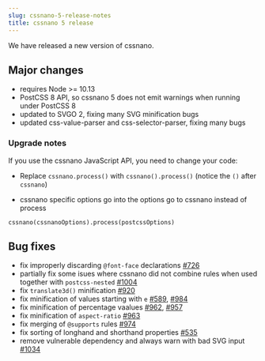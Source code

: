 ```yaml
---
slug: cssnano-5-release-notes
title: cssnano 5 release
---
```


We have released a new version of cssnano.

## Major changes

* requires Node >= 10.13
* PostCSS 8 API, so cssnano 5 does not emit warnings when running under PostCSS 8 
* updated to SVGO 2, fixing many SVG minification bugs
* updated css-value-parser and css-selector-parser, fixing many bugs

### Upgrade notes
If you use the cssnano JavaScript API, you need to change your code:

* Replace `cssnano.process()` with `cssnano().process()` (notice the `()` after `cssnano`)

* cssnano specific options go into the  options go to cssnano instead of process

```
cssnano(cssnanoOptions).process(postcssOptions)
```

## Bug fixes

* fix improperly discarding `@font-face` declarations [#726](https://github.com/cssnano/cssnano/issues/726)
* partially fix some isues where cssnano did not combine rules when used together with `postcss-nested` [#1004](https://github.com/cssnano/cssnano/issues/1004)
* fix `translate3d()` minification [#920](https://github.com/cssnano/cssnano/issues/920)
* fix minification of values starting with `e` [#589](https://github.com/cssnano/cssnano/issues/958), [#984](https://github.com/cssnano/cssnano/issues/984)
* fix minification of percentage vaalues [#962](https://github.com/cssnano/cssnano/issues/962), [#957](https://github.com/cssnano/cssnano/issues/957)
* fix minification of `aspect-ratio` [#963](https://github.com/cssnano/cssnano/issues/963)
* fix merging of `@supports` rules [#974](https://github.com/cssnano/cssnano/issues/974)
* fix sorting of longhand and shorthand properties [#535](https://github.com/cssnano/cssnano/issues/535)
* remove vulnerable dependency and always warn with bad SVG input [#1034](https://github.com/cssnano/cssnano/pull/1034)
